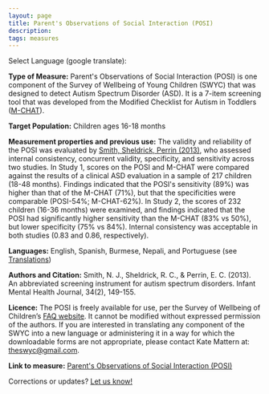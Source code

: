 ```yaml
---
layout: page
title: Parent's Observations of Social Interaction (POSI)
description:
tags: measures
---
```


Select Language (google translate):  

<div id="google_translate_element"></div><script type="text/javascript">
function googleTranslateElementInit() {
  new google.translate.TranslateElement({pageLanguage: 'en', layout: google.translate.TranslateElement.InlineLayout.SIMPLE, gaTrack: true, gaId: 'UA-64320648-1'}, 'google_translate_element');
}
</script><script type="text/javascript" src="//translate.google.com/translate_a/element.js?cb=googleTranslateElementInit"></script>  

**Type of Measure:**  Parent's Observations of Social Interaction (POSI) is one component of the Survey of Wellbeing of Young Children (SWYC) that was designed to detect Autism Spectrum Disorder (ASD). It is a 7-item screening tool that was developed from the Modified Checklist for Autism in Toddlers ([M-CHAT](http://disabilitymeasures.org/m-chat/)).       

**Target Population:** Children ages 16-18 months

**Measurement properties and previous use:** The validity and reliability of the POSI was evaluated by [Smith, Sheldrick, Perrin (2013)](http://onlinelibrary.wiley.com/doi/10.1002/imhj.21356/full), who assessed internal consistency, concurrent validity, specificity, and sensitivity across two studies. In Study 1, scores on the POSI and M-CHAT were compared against the results of a clinical ASD evaluation in a sample of 217 children (18-48 months). Findings indicated that the POSI's sensitivity (89%) was higher than that of the M-CHAT (71%), but that the specificities were comparable (POSI-54%; M-CHAT-62%). In Study 2, the scores of 232 children (16-36 months) were examined, and findings indicated that the POSI had significantly higher sensitivity than the M-CHAT (83% vs 50%), but lower specificity (75% vs 84%). Internal consistency was acceptable in both studies (0.83 and 0.86, respectively). 

**Languages:** English, Spanish, Burmese, Nepali, and Portuguese (see [Translations](https://www.floatinghospital.org/The-Survey-of-Wellbeing-of-Young-Children/Translations.aspx))

**Authors and Citation:** Smith, N. J., Sheldrick, R. C., & Perrin, E. C. (2013). An abbreviated screening instrument for autism spectrum disorders. Infant Mental Health Journal, 34(2), 149-155.

**Licence:** The POSI is freely available for use, per the Survey of Wellbeing of Children’s [FAQ website](https://www.floatinghospital.org/The-Survey-of-Wellbeing-of-Young-Children/FAQ.aspx#TOC-Is-the-SWYC-protected-by-copyright-). It cannot be modified without expressed permission of the authors. If you are interested in translating any component of the SWYC into a new language or administering it in a way for which the downloadable forms are not appropriate, please contact Kate Mattern at: theswyc@gmail.com.

**Link to measure:** [Parent's Observations of Social Interaction (POSI)](https://www.floatinghospital.org/The-Survey-of-Wellbeing-of-Young-Children/Parts-of-the-SWYC/POSI.aspx) 

Corrections or updates? [Let us know!](http://disabilitymeasures.org/contact)
